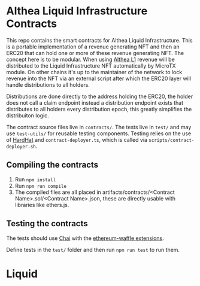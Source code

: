 # Althea Liquid Infrastructure Contracts

This repo contains the smart contracts for Althea Liquid Infrastructure. This is a portable implementation of a revenue generating NFT and then an ERC20 that can hold one or more of these revenue generating NFT. The concept here is to be modular. When using [Althea L1](https://github.com/althea-net/althea-L1) revenue will be distributed to the Liquid Infrastructure NFT automatically by MicroTX module. On other chains it's up to the maintainer of the network to lock revenue into the NFT via an external script after which the ERC20 layer will handle distributions to all holders.

Distributions are done directly to the address holding the ERC20, the holder does not call a claim endpoint instead a distribution endpoint exists that distributes to all holders every distribution epoch, this greatly simplifies the distribuiton logic. 

The contract source files live in `contracts/`. The tests live in `test/` and may use `test-utils/` for reusable testing components.
Testing relies on the use of [HardHat](https://hardhat.org/) and `contract-deployer.ts`, which is called via `scripts/contract-deployer.sh`.

## Compiling the contracts

1. Run `npm install`
1. Run `npm run compile`
1. The compiled files are all placed in artifacts/contracts/\<Contract Name\>.sol/\<Contract Name\>.json, these are directly usable with libraries like ethers.js.

## Testing the contracts

The tests should use [Chai](https://www.chaijs.com/) with the [ethereum-waffle extensions](https://ethereum-waffle.readthedocs.io/en/latest/).

Define tests in the `test/` folder and then run `npm run test` to run them.
# Liquid
